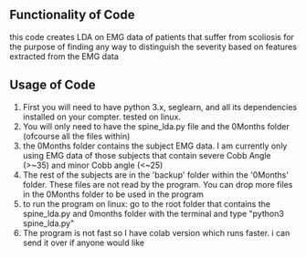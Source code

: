 ## Functionality of Code
this code creates LDA on EMG data of patients that suffer from scoliosis for the purpose of finding any way to distinguish the severity based on features extracted from the EMG data


## Usage of Code

1. First you will need to have python 3.x, seglearn, and all its dependencies installed on your compter. tested on linux.  
2. You will only need to have the spine_lda.py file and the 0Months folder (ofcourse all the files within)
3. the 0Months folder contains the subject EMG data. I am currently only using EMG data of those subjects that contain severe Cobb Angle (>~35) and minor Cobb angle (<~25)
4. The rest of the subjects are in the 'backup' folder within the '0Months' folder. These files are not read by the program. You can drop more files in the 0Months folder to be used in the program
5. to run the program on linux: go to the root folder that contains the spine_lda.py and 0months folder with the terminal and type "python3 spine_lda.py"
6. The program is not fast so I have colab version which runs faster. i can send it over if anyone would like
